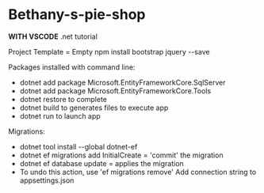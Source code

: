 # Bethany-s-pie-shop

**WITH VSCODE**
.net tutorial

Project Template = Empty
npm install bootstrap jquery --save

Packages installed with command line:

- dotnet add package Microsoft.EntityFrameworkCore.SqlServer
- dotnet add package Microsoft.EntityFrameworkCore.Tools
- dotnet restore to complete
- dotnet build to generates files to execute app
- dotnet run to launch app

Migrations:

- dotnet tool install --global dotnet-ef
- dotnet ef migrations add InitialCreate = 'commit' the migration
- dotnet ef database update = applies the migration
- To undo this action, use 'ef migrations remove'
  Add connection string to appsettings.json
